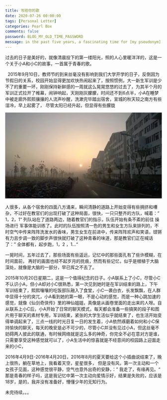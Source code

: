 ```yaml
---
title: 写给你的歌
date: 2020-07-26 00:00:00
tags: [Personal Letter]
categories: Pearl Box
comments: false
password: BLOG_MY_OLD_TIME_PASSWORD
message: in the past five years, a fascinating time for [my pseudonym]
---
```


过去的日子是美好的，就像清晨投下的第一缕阳光，照的人心里暖洋洋的，这是一个关于小A和小C的故事，一首属于青春的歌。

<!--more-->

&nbsp;&nbsp;2015年9月10日，教师节的到来丝毫没有影响到我们大学开学的日子，反倒因为节假日的关系，校园开始显得更加欢快热闹起来了，按照惯例，大一新生军训是少不了的重要一环，刚刚保持新鲜感的一周就这么晃晃悠悠的过去了，为其半个月的军训正式拉开了帷幕，闹钟响起，天刚刚灰朦朦，时间还不到6点半，小A在睡梦中被走廊外熙熙攘攘的人流声吵醒，洗漱完毕踏出宿舍，宣城的秋天较之南方有些湿冷，早上起雾了， 尽管太阳已经升起，但显得有些朦胧

<img src="写给你的歌/image/image-20200726235228563.png" alt="image-20200726235228563" style="zoom:50%;" />



人很多，从各个宿舍的四面八方涌来，瞬间清静的道路上开始变得有些拥挤和嘈杂，不过好在教官们的出现打破了这种局面，很快，一只只整齐的方队，喊着：” 1，2，1“ 列队站在了道路两边，随着教官们的指示，队伍开始有条不紊的前往 操场进行 军事体能训练了。此时的队伍按照清一色的男生和女生方队来排列的，不时空气中传来阵阵洗发水的香味，男生女生在前进中，传来阵阵欢声和笑语，铿锵有力且步调一致的脚步声很快就打破了这种青春的味道，那是教官们正在喊话了：” 全体都有，起步跑，1，2 ，1…“

一晃时间，五年过去了，那些场面有些遥远，记忆中的那些面孔有了些许模糊，在时间面前， 再好的画面也经不起岁月的抚痕，然而有些记忆，似乎是根植于大脑深处，就像是大脑的一部分，早已挥之不去了。



2015年10月20日星期二，这是一个值得纪念的日子。小A联系上了小C，尽管小C不认识小A，但小A却对小C很熟悉，第一次见到她时是在军训结束的路上，下午军训结束了，熙熙嚷嚷的吃饭部队融入了食堂，小C一袭白衣，长发飘飘，在人群中显得十分的突兀，小A看到她的第一眼，不是心动的感觉，而是一种心跳加速的感觉，就像《仙剑奇侠传》里的神仙姐姐，真像是从画卷里面的走出来的人呀。自从联系上小C后，小A开始了日常的聊天模式，每天都会准备一些搞笑的段子和图片用于聊天的素材专用，军训结束，紧张的大学生活似乎就结束了，也生活开始变得单调起来了，三点一线的时光日复一日的发生着，小A依然琢磨着如何和小C保持愉快的聊天，每天的晚安是必不可少的，尽管小C并没有见过小A，但这丝毫不妨碍两人彼此的联通，有时候网络就是这么多的神奇，你完全不必在意对方是谁，只需要享受这种感觉就可以了，小A生活中的惊喜就是不经意间的校园路上迎面走来的小C，



2016年4月9日-2016年4月20日，2016年8月的夏天要给这个小插曲说结束了，晚上很热，躺在草地上，我看着天空，星星很多， 但是没有风，第一次主动和一个女孩子见面，这种感觉很平静，空气也意外出奇的安静，：” 我走了，有缘再见。“  那是青春的样子吗，这是我记忆中第一次主动向爱情示好，结果是失败的，应该是 18岁，是的，我并没有准备好，懵懂少年的无知行为。



未完待续。。。